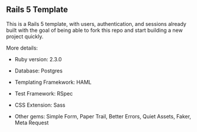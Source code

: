 ## Rails 5 Template

This is a Rails 5 template, with users, authentication, and sessions already built with the goal of being able to fork this repo and start building a new project quickly.

More details:

* Ruby version: 2.3.0

* Database: Postgres

* Templating Framekwork: HAML

* Test Framework: RSpec

* CSS Extension: Sass

* Other gems: Simple Form, Paper Trail, Better Errors, Quiet Assets, Faker, Meta Request

